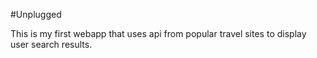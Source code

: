 #Unplugged

This is my first webapp that uses api from popular travel sites to display user search results. 